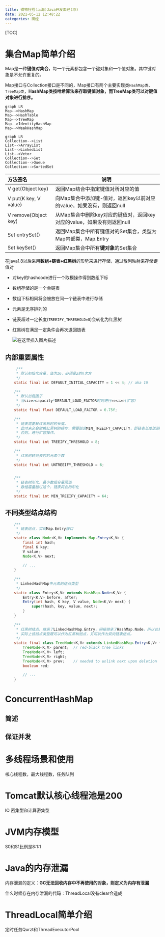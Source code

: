 ```yaml
---
title: 得物社招(上海)Java开发面经(凉)
date: 2021-05-12 12:48:22
categories: 面经
---
```

[TOC]

# 集合Map简单介绍

Map是一种**键值对集合**，每一个元素都包含一个键对象和一个值对象。其中键对象是不允许重复的。

Map接口与Collection接口是不同的，Map接口有两个主要实现类`HashMap类`、`TreeMap类`，**HashMap类按哈希算法来存取键值对象，而TreeMap类可以对键值对象进行排序。**

```mermaid
graph LR
Map-->HashMap
Map-->HashTable
Map-->TreeMap
Map-->IdentityHashMap
Map-->WeakHashMap
```

```mermaid
graph LR
Collection-->List
List-->ArrayList
List-->LinkedList
List-->Vetor
Collection-->Set
Collection-->Queue
Collection-->SortedSet
```

| 方法签名              | 说明                                                         |
| :-------------------- | ------------------------------------------------------------ |
| V get(Object key)     | 返回Map结合中指定键值对所对应的值                            |
| V put(K key, V value) | 向Map集合中添加键-值对，返回key以前对应的value，如果没有，则返回null |
| V remove(Object  key) | 从Map集合中删除key对应的键值对，返回key对应的value，如果没有则返回null |
| Set entrySet()        | 返回Map集合中所有键值对的Set集合，类型为Map内部类，Map.Entry |
| Set keySet()          | 返回Map集合中所有**键对象**的Set集合                         |

在java1.8以后采用**数组+链表+红黑树**的形势来进行存储，通过散列映射来存储键值对

* 对key的hashcode进行一个取模操作得到数组下标

* 数组存储的是一个单链表

* 数组下标相同将会被放在同一个链表中进行存储

* 元素是无序排列的

* 链表超过一定长度(`TREEIFY_THRESHOLD=8`)会转化为红黑树

* 红黑树在满足一定条件会再次退回链表

  ![在这里插入图片描述](D:\workRemote\jvm-doc\interview-experience\images\HashMap-structure.png)

## 内部重要属性

```java
     /**
     * 默认初始化容量，值为16，必须是2的n次方
     */
    static final int DEFAULT_INITIAL_CAPACITY = 1 << 4; // aka 16
    
    /**
     * 默认加载因子
     * 当size>capacity*DEFAULT_LOAD_FACTOR时则进行resize(扩容)
     */
    static final float DEFAULT_LOAD_FACTOR = 0.75f;  
    
    /**
     * 链表需要转红黑树时的长度。
     * 此时未必会做换红黑树的操作，需要结合MIN_TREEIFY_CAPACITY，即链表长度达到8且容量达到64时，才会做红黑树的转换；
     * 否则，进行扩容操作。
     */
    static final int TREEIFY_THRESHOLD = 8;    
    
    /**
     * 红黑树转链表时的元素个数
     */
    static final int UNTREEIFY_THRESHOLD = 6;


    /**
     * 链表树形化，最小数组容量阈值
     * 数组容量超过这个，链表将会树形化
     */
    static final int MIN_TREEIFY_CAPACITY = 64;        
```

## 不同类型结点结构

```java
    /**
     * 链表结点，实现Map.Entry接口
     */
    static class Node<K,V> implements Map.Entry<K,V> {
        final int hash;
        final K key;
        V value;
        Node<K,V> next;
        
        // ... 
    }
    
    /**
     * LinkedHashMap中元素的结点类型
     */
    static class Entry<K,V> extends HashMap.Node<K,V> {
        Entry<K,V> before, after;
        Entry(int hash, K key, V value, Node<K,V> next) {
            super(hash, key, value, next);
        }
    }    
    
    /**
     * 红黑树结点，继承了LinkedHashMap.Entry，间接继承了HashMap.Node，所以也具有链表的性质。
     * 实际上该结点类型既可以作为红黑树结点，又可以作为双向链表结点。
     */
    static final class TreeNode<K,V> extends LinkedHashMap.Entry<K,V> {
        TreeNode<K,V> parent;  // red-black tree links
        TreeNode<K,V> left;
        TreeNode<K,V> right;
        TreeNode<K,V> prev;    // needed to unlink next upon deletion
        boolean red;
        
        // ...
    }    
```



# ConcurrentHashMap

## 简述

## 保证并发

# 多线程场景和使用

核心线程数，最大线程数，任务队列

# Tomcat默认核心线程池是200

IO 密集型和计算密集型

# JVM内存模型

S0和S1比例是8:1:1

# Java的内存泄漏

内存泄漏的定义：**GC无法回收内存中不再使用的对象，则定义为内存有泄漏**

什么时候存在内存泄漏的代码：ThreadLocal没有clear会造成



# ThreadLocal简单介绍

定时任务Qurzt和ThreadExecutorPool



